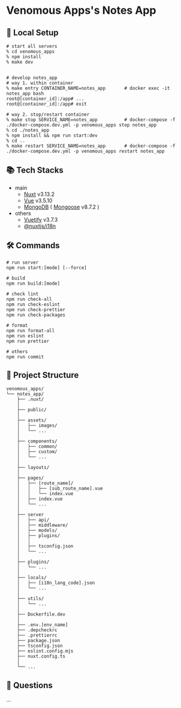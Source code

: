 # Venomous Apps's Notes App

## 🚀 Local Setup

```shell
# start all servers
% cd venomous_apps
% npm install
% make dev


# develop notes_app
# way 1. within container
% make entry CONTAINER_NAME=notes_app       # docker exec -it notes_app bash
root@[container_id]:/app# ...
root@[container_id]:/app# exit

# way 2. stop/restart container
% make stop SERVICE_NAME=notes_app          # docker-compose -f ./docker-compose.dev.yml -p venomous_apps stop notes_app
% cd ./notes_app
% npm install && npm run start:dev
% cd ..
% make restart SERVICE_NAME=notes_app       # docker-compose -f ./docker-compose.dev.yml -p venomous_apps restart notes_app
```

## 📚 Tech Stacks

- main
  - [Nuxt]() v3.13.2
  - [Vue]() v3.5.10
  - [MongoDB]() ( [Mongoose]() v8.7.2 )
- others
  - [Vuetify]() v3.7.3
  - [@nuxtjs/i18n]()

## 🛠 Commands

```shell
# run server
npm run start:[mode] [--force]

# build
npm run build:[mode]

# check lint
npm run check-all
npm run check-eslint
npm run check-prettier
npm run check-packages

# format
npm run format-all
npm run eslint
npm run prettier

# others
npm run commit
```

## 📂 Project Structure

```shell
venomous_apps/
└── notes_app/
    ├── .nuxt/
    │
    ├── public/
    │
    ├── assets/
    │   ├── images/
    │   └── ...
    │
    ├── components/
    │   ├── common/
    │   ├── custom/
    │   └── ...
    │
    ├── layouts/
    │
    ├── pages/
    │   ├── [route_name]/
    │   │   ├── [sub_route_name].vue
    │   │   └── index.vue
    │   ├── index.vue
    │   └── ...
    │
    ├── server
    │   ├── api/
    │   ├── middleware/
    │   ├── models/
    │   ├── plugins/
    │   │
    │   ├── tsconfig.json
    │   └── ...
    │
    ├── plugins/
    │   └── ...
    │
    ├── locals/
    │   ├── [i18n_lang_code].json
    │   └── ...
    │
    ├── utils/
    │   └── ...
    │
    ├── Dockerfile.dev
    │
    ├── .env.[env_name]
    ├── .depcheckrc
    ├── .prettierrc
    ├── package.json
    ├── tsconfig.json
    ├── eslint.config.mjs
    ├── nuxt.config.ts
    │
    └── ...
```

## 🤔 Questions

...
